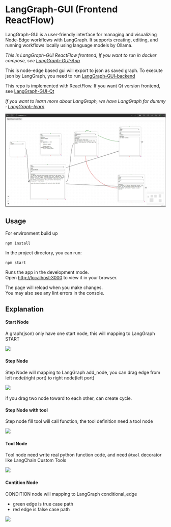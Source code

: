 # LangGraph-GUI (Frontend ReactFlow)

LangGraph-GUI is a user-friendly interface for managing and visualizing Node-Edge workflows with LangGraph. It supports creating, editing, and running workflows locally using language models by Ollama.

*This is LangGraph-GUI ReactFlow frontend, If you want to run in docker compose, see [LangGraph-GUI-App](https://github.com/LangGraph-GUI/LangGraph-GUI-App)*

This is node-edge based gui will export to json as saved graph. To execute json by LangGraph, you need to run [LangGraph-GUI-backend](https://github.com/LangGraph-GUI/LangGraph-GUI-backend)

This repo is implemented with ReactFlow. If you want Qt version frontend, see [LangGraph-GUI-Qt](https://github.com/LangGraph-GUI/LangGraph-GUI-Qt)

*If you want to learn more about LangGraph, we have LangGraph for dummy : [LangGraph-learn](https://github.com/LangGraph-GUI/LangGraph-learn)*

![LangGraph-GUI](cover.webp)

## Usage
For environment build up

```
npm install
```

In the project directory, you can run:
```
npm start
```
Runs the app in the development mode.\
Open [http://localhost:3000](http://localhost:3000) to view it in your browser.

The page will reload when you make changes.\
You may also see any lint errors in the console.


## Explanation

#### Start Node
A graph(json) only have one start node, this will mapping to LangGraph START

![](images/start.webp)

#### Step Node
Step Node will mapping to LangGraph add_node, you can drag edge from left node(right port) to right node(left port)

![](images/step.webp)

if you drag two node toward to each other, can create cycle.

#### Step Node with tool
Step node fill tool will call function, the tool definition need a tool node

![](images/use_tool.webp)

#### Tool Node
Tool node need write real python function code, and need `@tool` decorator like LangChain Custom Tools

![](images/tool.webp)

#### Contition Node
CONDITION node will mapping to LangGraph conditional_edge

* green edge is true case path
* red edge is false case path

![](images/condition.webp)
